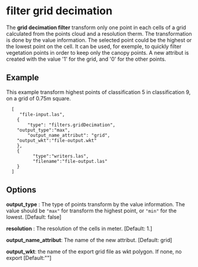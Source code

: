 # filter grid decimation

The **grid decimation filter** transform only one point in each cells of a grid calculated from the points cloud and a resolution therm. The transformation is done by the value information. The selected point could be the highest or the lowest point on the cell. It can be used, for exemple, to quickly filter vegetation points in order to keep only the canopy points. A new attribut is created with the value '1' for the grid, and '0' for the other points.


Example
---------------------------------------------------------------------------------------------------------

This example transform highest points of classification 5 in classification 9, on a grid of 0.75m square. 


```
  [
     "file-input.las",
    {
        "type": "filters.gridDecimation",
	"output_type":"max",
        "output_name_attribut": "grid",
	"output_wkt":"file-output.wkt"
    },
    {
          "type":"writers.las",
          "filename":"file-output.las"
    }
  ]
```

Options
---------------------------------------------------------------------------------------------------------------------------------------------------------------------

**output_type** : 
  The type of points transform by the value information. The value should be ``"max"`` for transform the highest point, or ``"min"`` for the lowest. [Default: false]

**resolution** :
  The resolution of the cells in meter. [Default: 1.]

**output_name_attribut**: The name of the new attribut. [Default: grid]

**output_wkt**: the name of the export grid file as wkt polygon. If none, no export [Default:""]
